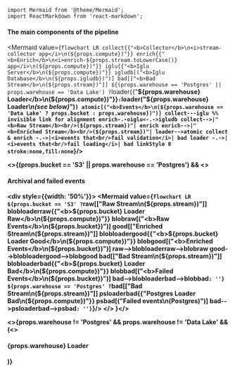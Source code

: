 ```mdx-code-block
import Mermaid from '@theme/Mermaid';
import ReactMarkdown from 'react-markdown';
```

<h4>The main components of the pipeline</h4>

<Mermaid value={`
flowchart LR
  collect{{"<b>Collector</b>\n<i>stream-collector app</i>\n(${props.compute})"}}
  enrich{{"<b>Enrich</b>\n<i>enrich-${props.stream.toLowerCase()} app</i>\n(${props.compute})"}}
  iglu{{"<b>Iglu Server</b>\n(${props.compute})"}}
  igludb[("<b>Iglu Database</b>\n(${props.igludb})")]
  bad[["<b>Bad Stream</b>\n(${props.stream})"]]
  ${(props.warehouse == 'Postgres' || props.warehouse == 'Data Lake') ?
    `loader{{"<b>${props.warehouse} Loader</b>\n(${props.compute})"}}` :
    `loader("<b>${props.warehouse} Loader</b>\n<i>(see below)</i>")`
  }
  atomic[("<b>Events</b>\n(${props.warehouse == 'Data Lake' ? props.bucket : props.warehouse})")]
  collect---iglu %% invisible link for alignment
  enrich-.-oiglu<-.->igludb
  collect-->|"<b>Raw Stream</b><br/>(${props.stream})"| enrich
  enrich-->|"<b>Enriched Stream</b><br/>(${props.stream})"| loader-->atomic
  collect & enrich -.->|<i>events that<br/>fail validation</i>| bad
  loader -.->|<i>events that<br/>fail loading</i>| bad
  linkStyle 0 stroke:none,fill:none
`}/>

<>{(props.bucket == 'S3' || props.warehouse == 'Postgres') &&
  <>
    <h4>Archival and failed events</h4>
    <div style={{width: '50%'}}>
      <Mermaid value={`
      flowchart LR
        ${props.bucket == 'S3' ?
          `raw[["<b>Raw Stream</b>\n(${props.stream})"]]
          blobloaderraw{{"<b>${props.bucket} Loader Raw</b>\n(${props.compute})"}}
          blobraw[("<b>Raw Events</b>\n(${props.bucket})")]
          good[["<b>Enriched Stream</b>\n(${props.stream})"]]
          blobloadergood{{"<b>${props.bucket} Loader Good</b>\n(${props.compute})"}}
          blobgood[("<b>Enriched Events</b>\n(${props.bucket})")]
          raw-->blobloaderraw-->blobraw
          good-->blobloadergood-->blobgood
          bad[["<b>Bad Stream</b>\n(${props.stream})"]]
          blobloaderbad{{"<b>${props.bucket} Loader Bad</b>\n(${props.compute})"}}
          blobbad[("<b>Failed Events</b>\n(${props.bucket})")]
          bad-->blobloaderbad-->blobbad` : ''}
        ${props.warehouse == 'Postgres' ?
          `bad[["<b>Bad Stream</b>\n(${props.stream})"]]
          psloaderbad{{"<b>Postgres Loader Bad</b>\n(${props.compute})"}}
          psbad[("<b>Failed events</b>\n(Postgres)")]
          bad-->psloaderbad-->psbad` : ''}
      `}/>
    </div>
  </>
}</>

<>{props.warehouse != 'Postgres' && props.warehouse != 'Data Lake' && (<>
  <h4>{props.warehouse} Loader</h4>
  <ReactMarkdown children={`
For more information about the ${props.warehouse} Loader, see the [documentation on the available destinations](/docs/destinations/warehouses-lakes/index.md?cloud=${props.cloud}).
  `}/>
</>)}</>
